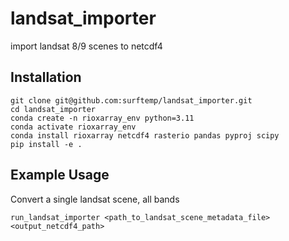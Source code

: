 # landsat_importer

import landsat 8/9 scenes to netcdf4 

## Installation


```
git clone git@github.com:surftemp/landsat_importer.git
cd landsat_importer
conda create -n rioxarray_env python=3.11
conda activate rioxarray_env
conda install rioxarray netcdf4 rasterio pandas pyproj scipy
pip install -e .
```

## Example Usage

Convert a single landsat scene, all bands

```
run_landsat_importer <path_to_landsat_scene_metadata_file> <output_netcdf4_path>
```





